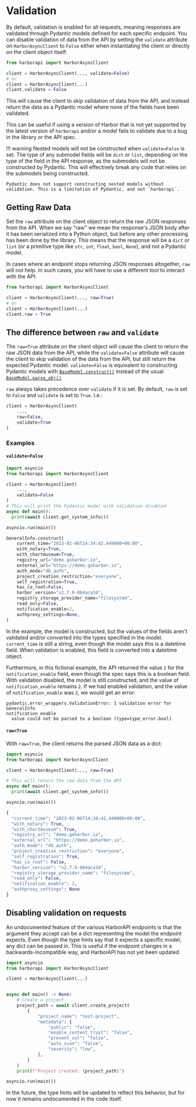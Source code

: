 # Validation

By default, validation is enabled for all requests, meaning responses are validated through Pydantic models defined for each specific endpoint. You can disable validation of data from the API by setting the `validate` attribute on `HarborAsyncClient` to `False` either when instantiating the client or directly on the client object itself:

```python
from harborapi import HarborAsyncClient

client = HarborAsyncClient(..., validate=False)
# or
client = HarborAsyncClient(...)
client.validate = False
```

This will cause the client to skip validation of data from the API, and instead return the data as a Pydantic model where none of the fields have been validated.

This can be useful if using a version of Harbor that is not yet supported by the latest version of `harborapi` and/or a model fails to validate due to a bug in the library or the API spec.

!!! warning
    Nested models will not be constructed when `validate=False` is set. The type of any submodel fields will be `dict` or `list`, depending on the type of the field in the API response, as the submodels will not be constructed by Pydantic. This will effectively break any code that relies on the submodels being constructed.

    Pydantic does not support constructing nested models without validation. This is a limitation of Pydantic, and not `harborapi`.


## Getting Raw Data

Set the `raw` attribute on the client object to return the raw JSON responses from the API. When we say "raw" we mean the response's JSON body after it has been serialized into a Python object, but before any other processing has been done by the library. This means that the response will be a `dict` or `list` (or a primitive type like `str`, `int`, `float`, `bool`, `None`), and not a Pydantic model.

In cases where an endpoint stops returning JSON responses altogether, `raw` will not help. In such cases, you will have to use a different tool to interact with the API.

```python
from harborapi import HarborAsyncClient

client = HarborAsyncClient(..., raw=True)
# or
client = HarborAsyncClient(...)
client.raw = True
```

## The difference between `raw` and `validate`

The `raw=True` attribute on the client object will cause the client to return the raw JSON data from the API, while the `validate=False` attribute will cause the client to skip validation of the data from the API, but still return the expected Pydantic model. `validate=False` is equivalent to constructing Pydantic models with [`BaseModel.construct()`](https://docs.pydantic.dev/usage/models/#creating-models-without-validation) instead of the usual [`BaseModel.parse_obj()`](https://docs.pydantic.dev/usage/models/#parsing-data-into-a-specified-type).


`raw` always takes precedence over `validate` if it is set. By default, `raw` is set to `False` and `validate` is set to `True`. I.e.:

```py
client = HarborAsyncClient(
    ...,
    raw=False,
    validate=True
)
```

### Examples

#### `validate=False`

```python
import asyncio
from harborapi import HarborAsyncClient

client = HarborAsyncClient(
    ...,
    validate=False
)
# This will print the Pydantic model with validation disabled
async def main():
  print(await client.get_system_info())

asyncio.run(main())
```
```py
GeneralInfo.construct(
    current_time="2023-02-06T14:34:42.449000+00:00",
    with_notary=True,
    with_chartmuseum=True,
    registry_url="demo.goharbor.io",
    external_url="https://demo.goharbor.io",
    auth_mode="db_auth",
    project_creation_restriction="everyone",
    self_registration=True,
    has_ca_root=False,
    harbor_version="v2.7.0-864aca34",
    registry_storage_provider_name="filesystem",
    read_only=False,
    notification_enable=2,
    authproxy_settings=None,
)
```
In the example, the model is constructed, but the values of the fields aren't validated and/or converted into the types specified in the model. `current_time` is still a string, even though the model says this is a datetime field. When validation is enabled, this field is converted into a datetime object.

Furthermore, in this fictional example, the API returned the value `2` for the `notification_enable` field, even though the spec says this is a boolean field. With validation disabled, the model is still constructed, and the value of `notification_enable` remains `2`. If we had enabled validation, and the value of `notification_enable` was `2`, we would get an error:

```
pydantic.error_wrappers.ValidationError: 1 validation error for GeneralInfo
notification_enable
  value could not be parsed to a boolean (type=type_error.bool)
```

#### `raw=True`

With `raw=True`, the client returns the parsed JSON data as a dict:

```python
import asyncio
from harborapi import HarborAsyncClient

client = HarborAsyncClient(..., raw=True)

# This will return the raw data from the API
async def main():
  print(await client.get_system_info())

asyncio.run(main())
```
```py
{
  "current_time": "2023-02-06T14:34:42.449000+00:00",
  "with_notary": True,
  "with_chartmuseum": True,
  "registry_url": "demo.goharbor.io",
  "external_url": "https://demo.goharbor.io",
  "auth_mode": "db_auth",
  "project_creation_restriction": "everyone",
  "self_registration": True,
  "has_ca_root": False,
  "harbor_version": "v2.7.0-864aca34",
  "registry_storage_provider_name": "filesystem",
  "read_only": False,
  "notification_enable": 2,
  "authproxy_settings": None
}
```

## Disabling validation on requests

An undocumented feature of the various HarborAPI endpoints is that the argument they accept can be a dict representing the model the endpoint expects. Even though the type hints say that it expects a specific model, any dict can be passed in. This is useful if the endpoint changes in a backwards-incompatible way, and HarborAPI has not yet been updated.

```python
import asyncio
from harborapi import HarborAsyncClient

client = HarborAsyncClient(...)


async def main() -> None:
    # Create a project
    project_path = await client.create_project(
        {
            "project_name": "test-project",
            "metadata": {
                "public": "false",
                "enable_content_trust": "false",
                "prevent_vul": "false",
                "auto_scan": "false",
                "severity": "low",
            },
        }
    )
    print(f"Project created: {project_path}")

asyncio.run(main())
```

In the future, the type hints will be updated to reflect this behavior, but for now it remains undocumented in the code itself.
